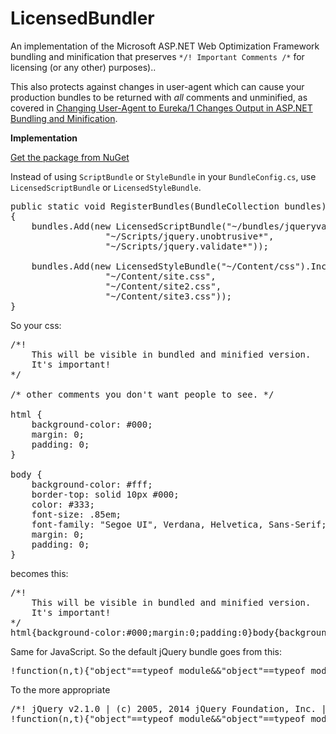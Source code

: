 LicensedBundler
===============

An implementation of the Microsoft ASP.NET Web Optimization Framework bundling and minification that preserves `*/! Important Comments /*` for licensing (or any other) purposes)..

This also protects against changes in user-agent which can cause your production bundles to be returned with *all* comments and unminified, as covered in [Changing User-Agent to Eureka/1 Changes Output in ASP.NET Bundling and Minification](http://mikesmithdev.com/blog/aspnet-bundling-changes-output-with-user-agent-eureka-1/).

**Implementation**


[Get the package from NuGet](https://www.nuget.org/packages/LicensedBundler/)

Instead of using `ScriptBundle` or `StyleBundle` in your `BundleConfig.cs`, use `LicensedScriptBundle` or `LicensedStyleBundle`.

<pre>
public static void RegisterBundles(BundleCollection bundles)
{
    bundles.Add(new LicensedScriptBundle("~/bundles/jqueryval").Include(
                  "~/Scripts/jquery.unobtrusive*",
                  "~/Scripts/jquery.validate*"));
                  
    bundles.Add(new LicensedStyleBundle("~/Content/css").Include(
                  "~/Content/site.css",
                  "~/Content/site2.css",
                  "~/Content/site3.css"));
}
</pre>

So your css:
<pre>
/*! 
    This will be visible in bundled and minified version.
    It's important!
*/

/* other comments you don't want people to see. */

html {
    background-color: #000;
    margin: 0;
    padding: 0;
}

body {
    background-color: #fff;
    border-top: solid 10px #000;
    color: #333;
    font-size: .85em;
    font-family: "Segoe UI", Verdana, Helvetica, Sans-Serif;
    margin: 0;
    padding: 0;
}
</pre>

becomes this:

<pre>
/*! 
    This will be visible in bundled and minified version.
    It's important!
*/
html{background-color:#000;margin:0;padding:0}body{background-color:#fff;border-top:solid 10px #000;color:#333;font-size:.85em;font-family:"Segoe UI",Verdana,Helvetica,Sans-Serif;margin:0;padding:0}
</pre>

Same for JavaScript. So the default jQuery bundle goes from this:
<pre>
!function(n,t){"object"==typeof module&&"object"==typeof module.exports?module.exports=n.document?t(n,!0):function(n){if(!n.document)throw new Error("jQuery requires a window with a document");...</pre>

To the more appropriate
<pre>
/*! jQuery v2.1.0 | (c) 2005, 2014 jQuery Foundation, Inc. | jquery.org/license */
!function(n,t){"object"==typeof module&&"object"==typeof module.exports?module.exports=n.document?t(n,!0):function(n){if(!n.document)throw new Error("jQuery requires a window with a document");...</pre>
